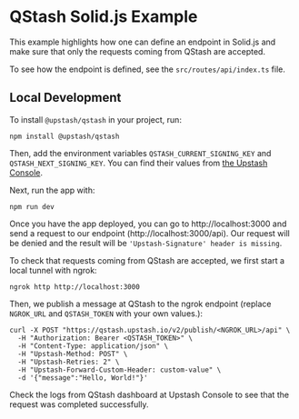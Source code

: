 # QStash Solid.js Example

This example highlights how one can define an endpoint in Solid.js and make sure that only the requests coming from QStash are accepted.

To see how the endpoint is defined, see the `src/routes/api/index.ts` file.

## Local Development

To install `@upstash/qstash` in your project, run:

```
npm install @upstash/qstash
```

Then, add the environment variables `QSTASH_CURRENT_SIGNING_KEY` and `QSTASH_NEXT_SIGNING_KEY`. You can find their values from [the Upstash Console](https://console.upstash.com/qstash).

Next, run the app with:

```
npm run dev
```

Once you have the app deployed, you can go to http://localhost:3000 and send a request to our endpoint (http://localhost:3000/api). Our request will be denied and the result will be `'Upstash-Signature' header is missing`.

To check that requests coming from QStash are accepted, we first start a local tunnel with ngrok:

```
ngrok http http://localhost:3000
```

Then, we publish a message at QStash to the ngrok endpoint (replace `NGROK_URL` and `QSTASH_TOKEN` with your own values.):

```
curl -X POST "https://qstash.upstash.io/v2/publish/<NGROK_URL>/api" \
  -H "Authorization: Bearer <QSTASH_TOKEN>" \
  -H "Content-Type: application/json" \
  -H "Upstash-Method: POST" \
  -H "Upstash-Retries: 2" \
  -H "Upstash-Forward-Custom-Header: custom-value" \
  -d '{"message":"Hello, World!"}'
```

Check the logs from QStash dashboard at Upstash Console to see that the request was completed successfully.
